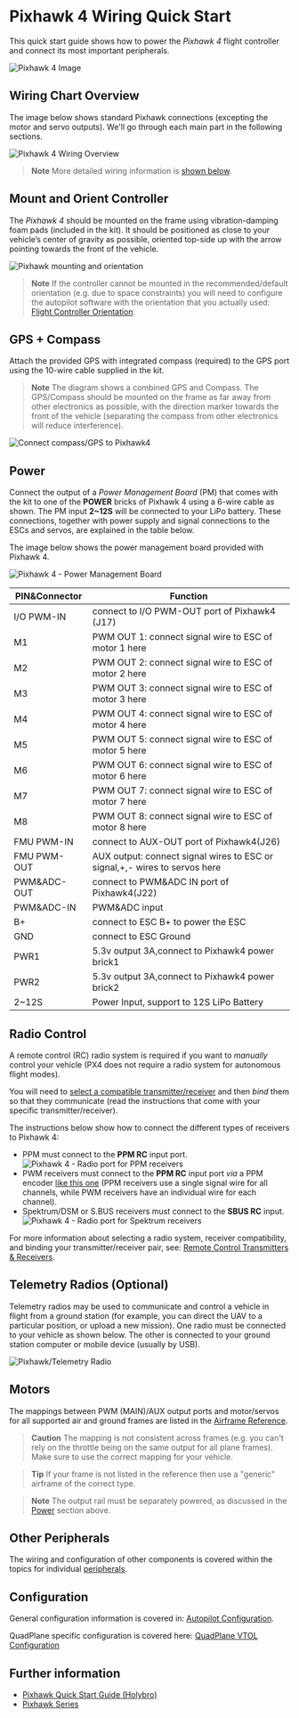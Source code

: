 # Pixhawk 4 Wiring Quick Start

This quick start guide shows how to power the *Pixhawk 4* flight controller and connect its most important peripherals.
  
![Pixhawk 4 Image](../../images/pixhawk4_logo_view.jpg) 

## Wiring Chart Overview

The image below shows standard Pixhawk connections (excepting the motor and servo outputs). We'll go through each main part in the following sections.

![Pixhawk 4 Wiring Overview](../../images/pixhawk4_wiring_overview.jpg)
 
> **Note** More detailed wiring information is [shown below](#detailed-wiring-infographic-copter).


## Mount and Orient Controller

The *Pixhawk 4* should be mounted on the frame using vibration-damping foam pads (included in the kit). It should be
positioned as close to your vehicle’s center of gravity as possible, oriented top-side up 
with the arrow pointing towards the front of the vehicle.

![Pixhawk mounting and orientation](../../images/pixhawk_4_mounting_and_foam.jpg)

> **Note** If the controller cannot be mounted in the
  recommended/default orientation (e.g. due to space constraints) you will
  need to configure the autopilot software with the orientation that you
  actually used: [Flight Controller Orientation](../config/flight_controller_orientation.md).
  

## GPS + Compass

Attach the provided GPS with integrated compass (required) to the GPS port using the 10-wire cable supplied in the kit. 

> **Note** The diagram shows a combined GPS and Compass.  The GPS/Compass should be mounted on the frame as far away from other electronics as possible, with the direction marker towards the front of the vehicle (separating the compass from other electronics will reduce interference).

![Connect compass/GPS to Pixhawk4](../../images/pixhawk_4_compass_gps.jpg)


## Power

Connect the output of a *Power Management Board* (PM) that comes with the kit to one of the **POWER** bricks of Pixhawk 4 using a 6-wire cable as shown. The PM input **2~12S** will be connected to your LiPo battery. These connections, together with power supply and signal connections to the ESCs and servos, are explained in the table below.

The image below shows the power management board provided with Pixhawk 4.

![Pixhawk 4 - Power Management Board](../../images/pixhawk_4_power_management_board.jpg)

| PIN&Connector | Function |    
| --- | --------------------- | 
| I/O PWM-IN   | connect to I/O PWM-OUT port of Pixhawk4 (J17)          |
| M1           |  PWM OUT 1: connect signal wire to ESC of motor 1 here |
| M2           |  PWM OUT 2: connect signal wire to ESC of motor 2 here |
| M3           |  PWM OUT 3: connect signal wire to ESC of motor 3 here |
| M4           |  PWM OUT 4: connect signal wire to ESC of motor 4 here |
| M5           |  PWM OUT 5: connect signal wire to ESC of motor 5 here |
| M6           |  PWM OUT 6: connect signal wire to ESC of motor 6 here |
| M7           |  PWM OUT 7: connect signal wire to ESC of motor 7 here |
| M8           |  PWM OUT 8: connect signal wire to ESC of motor 8 here |
| FMU PWM-IN   |  connect to AUX-OUT port of Pixhawk4(J26)              |   
| FMU PWM-OUT  |  AUX output: connect signal wires to ESC or signal,+,- wires to servos here |                                         
| PWM&ADC-OUT  |  connect to PWM&ADC IN port of Pixhawk4(J22)           |  
| PWM&ADC-IN   |  PWM&ADC input                                         |  
| B+           |  connect to ESC B+ to power the ESC                    |  
| GND          |  connect to ESC Ground                                 |  
| PWR1         |  5.3v output 3A,connect to Pixhawk4 power brick1       | 
| PWR2         |  5.3v output 3A,connect to Pixhawk4 power brick2       | 
| 2~12S        |  Power Input, support to 12S LiPo Battery              | 


<!-- It would be good to have real example of this powering --> 

## Radio Control

A remote control (RC) radio system is required if you want to *manually* control your vehicle (PX4 does not require a radio system for autonomous flight modes). 

You will need to [select a compatible transmitter/receiver](../getting_started/rc_transmitter_receiver.md) and then *bind* them so that they communicate (read the instructions that come with your specific transmitter/receiver). 

The instructions below show how to connect the different types of receivers to Pixhawk 4:

- PPM must connect to the **PPM RC** input port.
  ![Pixhawk 4 - Radio port for PPM receivers](../../images/pixhawk_4_receiver_ppm.jpg)
- PWM receivers must connect to the **PPM RC** input port *via* a PPM encoder 
  [like this one](http://www.getfpv.com/radios/radio-accessories/holybro-ppm-encoder-module.html) (PPM receivers use a single signal wire for all channels, while PWM receivers have an individual wire for each channel).
- Spektrum/DSM or S.BUS receivers must connect to the **SBUS RC** input.
  ![Pixhawk 4 - Radio port for Spektrum receivers](../../images/pixhawk_4_receiver_sbus.jpg)

For more information about selecting a radio system, receiver compatibility, and binding your transmitter/receiver pair, see: [Remote Control Transmitters & Receivers](../getting_started/rc_transmitter_receiver.md).


## Telemetry Radios (Optional)

Telemetry radios may be used to communicate and control a vehicle in flight from a ground station (for example, you can direct the UAV to a particular position, or upload a new mission). One radio must be connected to your vehicle as shown below. The other is connected to your ground station computer or mobile device (usually by USB).

![Pixhawk/Telemetry Radio](../../images/pixhawk_4_telemetry_radio.jpg)

<!-- what configuration is required once you've set up a radio) -->


## Motors

The mappings between PWM (MAIN)/AUX output ports and motor/servos for all supported air and ground frames are listed in the [Airframe Reference](../airframes/airframe_reference.md).

> **Caution** The mapping is not consistent across frames (e.g. you can't rely on the throttle being on the same output for all plane frames). Make sure to use the correct mapping for your vehicle.

<span></span>
> **Tip** If your frame is not listed in the reference then use a "generic" airframe of the correct type.

<span></span>
> **Note** The output rail must be separately powered, as discussed in the [Power](#power) section above.
  
<!-- INSERT image of the motor AUX/PWM ports? -->


## Other Peripherals

The wiring and configuration of other components is covered within the topics for individual [peripherals](../peripherals/README.md).


## Configuration

General configuration information is covered in: [Autopilot Configuration](../config/README.md).

QuadPlane specific configuration is covered here: [QuadPlane VTOL Configuration](../config_vtol/vtol_quad_configuration.md)

<!-- what about config of other vtol types and plane. Do the instructions in these ones above apply for tailsitters etc? -->


## Further information

- [Pixhawk Quick Start Guide (Holybro)](https://3dr.com/wp-content/uploads/2017/03/pixhawk-manual-rev7-1.pdf)
- [Pixhawk Series](../flight_controller/pixhawk_series.md)
<!-- - [3DR Pixhawk](https://dev.px4.io/hardware-pixhawk.html) (PX4 DevGuide) -->
